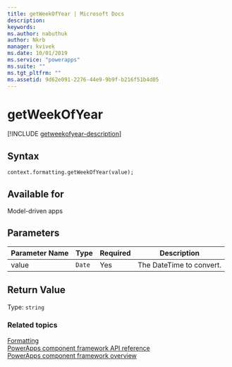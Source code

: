 ```yaml
---
title: getWeekOfYear | Microsoft Docs
description: 
keywords:
ms.author: nabuthuk
author: Nkrb
manager: kvivek
ms.date: 10/01/2019
ms.service: "powerapps"
ms.suite: ""
ms.tgt_pltfrm: ""
ms.assetid: 9d62e091-2276-44e9-9b9f-b216f51b4d05
---
```


# getWeekOfYear

[!INCLUDE [getweekofyear-description](includes/getweekofyear-description.md)]

## Syntax

`context.formatting.getWeekOfYear(value);`

## Available for 

Model-driven apps

## Parameters

| Parameter Name|Type|Required|Description|
| ------------- |----|--------|-----------|
|value|`Date`|Yes|The DateTime to convert.|

## Return Value

Type: `string`

### Related topics

[Formatting](../formatting.md)<br/>
[PowerApps component framework API reference](../../reference/index.md)<br/>
[PowerApps component framework overview](../../overview.md)